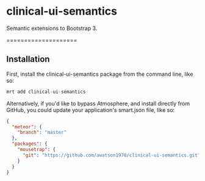 clinical-ui-semantics
=========================

Semantic extensions to Bootstrap 3.  


====================
## Installation

First, install the clinical-ui-semantics package from the command line, like so:

````js
mrt add clinical-ui-semantics
````

Alternatively, if you'd like to bypass Atmosphere, and install directly from GitHub, you could update your application's smart.json file, like so:

````json
{
  "meteor": {
    "branch": "master"
  },
  "packages": {
    "mousetrap": {
      "git": "https://github.com/awatson1978/clinical-ui-semantics.git"
    }
  }
}
````
